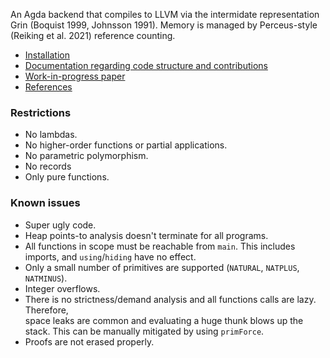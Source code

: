 An Agda backend that compiles to LLVM via the intermidate representation Grin (Boquist 1999, Johnsson 1991).
Memory is managed by Perceus-style (Reiking et al. 2021) reference counting.

- [Installation](INSTALL.md) 
- [Documentation regarding code structure and contributions](CONTRIBUTING.md)
- [Work-in-progress paper](latex/report.pdf)
- [References](bibliography.bib)

### Restrictions
- No lambdas.  
- No higher-order functions or partial applications.  
- No parametric polymorphism.  
- No records
- Only pure functions.

### Known issues
- Super ugly code.  
- Heap points-to analysis doesn't terminate for all programs.  
- All functions in scope must be reachable from `main`. This 
  includes imports, and `using`/`hiding` have no effect.  
- Only a small number of primitives are supported (`NATURAL`, `NATPLUS`, `NATMINUS`).
- Integer overflows.
- There is no strictness/demand analysis and all functions calls are lazy. Therefore,  
  space leaks are common and evaluating a huge thunk blows up the stack. This can be 
  manually mitigated by using `primForce`.
- Proofs are not erased properly.

